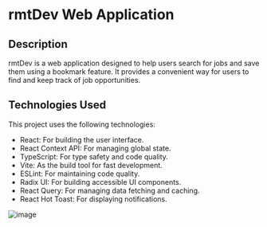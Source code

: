 # rmtDev Web Application

## Description

rmtDev is a web application designed to help users search for jobs and save them using a bookmark feature. It provides a convenient way for users to find and keep track of job opportunities.

## Technologies Used

This project uses the following technologies:

- React: For building the user interface.
- React Context API: For managing global state.
- TypeScript: For type safety and code quality.
- Vite: As the build tool for fast development.
- ESLint: For maintaining code quality.
- Radix UI: For building accessible UI components.
- React Query: For managing data fetching and caching.
- React Hot Toast: For displaying notifications.

![image](https://github.com/ImankaCloud/rmt-dev/assets/107856707/0eb40de5-8662-4bd8-b2a2-12d973f0d188)
